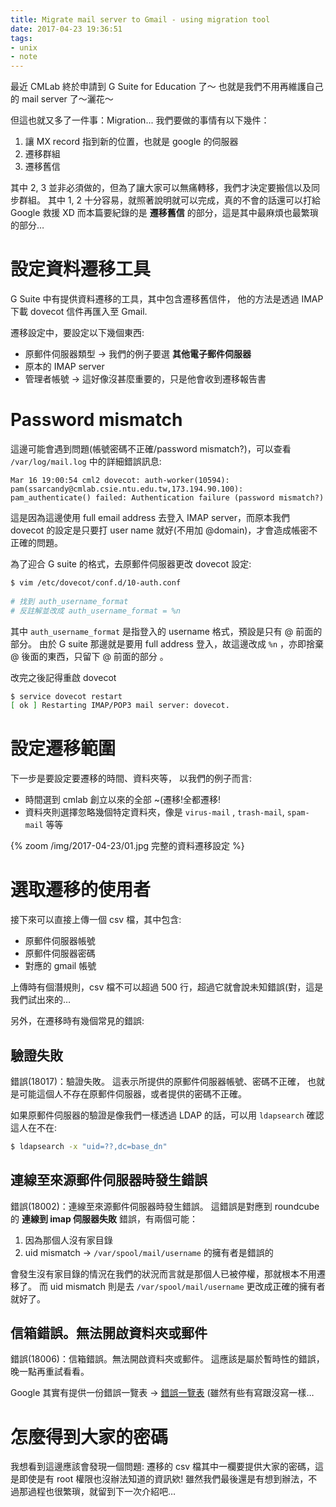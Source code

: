 ```yaml
---
title: Migrate mail server to Gmail - using migration tool
date: 2017-04-23 19:36:51
tags:
- unix
- note
---
```


最近 CMLab 終於申請到 G Suite for Education 了～
也就是我們不用再維護自己的 mail server 了～灑花～

但這也就又多了一件事：Migration...
我們要做的事情有以下幾件：

1. 讓 MX record 指到新的位置，也就是 google 的伺服器
2. 遷移群組
3. 遷移舊信

其中 2, 3 並非必須做的，但為了讓大家可以無痛轉移，我們才決定要搬信以及同步群組。
其中 1, 2 十分容易，就照著說明就可以完成，真的不會的話還可以打給 Google 救援 XD
而本篇要紀錄的是 **遷移舊信** 的部分，這是其中最麻煩也最繁瑣的部分…

<!-- more -->

# 設定資料遷移工具

G Suite 中有提供資料遷移的工具，其中包含遷移舊信件，
他的方法是透過 IMAP 下載 dovecot 信件再匯入至 Gmail.

遷移設定中，要設定以下幾個東西:

- 原郵件伺服器類型 → 我們的例子要選 **其他電子郵件伺服器**
- 原本的 IMAP server
- 管理者帳號 → 這好像沒甚麼重要的，只是他會收到遷移報告書


# Password mismatch

這邊可能會遇到問題(帳號密碼不正確/password mismatch?)，可以查看 `/var/log/mail.log` 中的詳細錯誤訊息:

```
Mar 16 19:00:54 cml2 dovecot: auth-worker(10594): pam(ssarcandy@cmlab.csie.ntu.edu.tw,173.194.90.100):
pam_authenticate() failed: Authentication failure (password mismatch?)
```

這是因為這邊使用 full email address 去登入 IMAP server，而原本我們 dovecot 的設定是只要打 user name 就好(不用加 @domain)，才會造成帳密不正確的問題。

為了迎合 G suite 的格式，去原郵件伺服器更改 dovecot 設定:

```bash
$ vim /etc/dovecot/conf.d/10-auth.conf
 
# 找到 auth_username_format
# 反註解並改成 auth_username_format = %n
```

其中 `auth_username_format` 是指登入的 username 格式，預設是只有 @ 前面的部分。
由於 G suite 那邊就是要用 full address 登入，故這邊改成 `%n` ，亦即捨棄 @ 後面的東西，只留下 @ 前面的部分 。

改完之後記得重啟 dovecot

```bash
$ service dovecot restart
[ ok ] Restarting IMAP/POP3 mail server: dovecot.
```


# 設定遷移範圍

下一步是要設定要遷移的時間、資料夾等，
以我們的例子而言:

- 時間選到 cmlab 創立以來的全部 ~(遷移!全都遷移!
- 資料夾則選擇忽略幾個特定資料夾，像是 `virus-mail` , `trash-mail`, `spam-mail` 等等

{% zoom /img/2017-04-23/01.jpg 完整的資料遷移設定 %}


# 選取遷移的使用者

接下來可以直接上傳一個 csv 檔，其中包含:

- 原郵件伺服器帳號
- 原郵件伺服器密碼
- 對應的 gmail 帳號

上傳時有個潛規則，csv 檔不可以超過 500 行，超過它就會說未知錯誤(對，這是我們試出來的…

另外，在遷移時有幾個常見的錯誤:

## 驗證失敗

錯誤(18017)：驗證失敗。
這表示所提供的原郵件伺服器帳號、密碼不正確，
也就是可能這個人不存在原郵件伺服器，或者提供的密碼不正確。

如果原郵件伺服器的驗證是像我們一樣透過 LDAP 的話，可以用 `ldapsearch` 確認這人在不在:

```bash
$ ldapsearch -x "uid=??,dc=base_dn"
```

## 連線至來源郵件伺服器時發生錯誤

錯誤(18002)：連線至來源郵件伺服器時發生錯誤。
這錯誤是對應到 roundcube 的 **連線到 imap 伺服器失敗** 錯誤，有兩個可能：

1. 因為那個人沒有家目錄
2. uid mismatch → `/var/spool/mail/username` 的擁有者是錯誤的

會發生沒有家目錄的情況在我們的狀況而言就是那個人已被停權，那就根本不用遷移了。
而 uid mismatch 則是去 `/var/spool/mail/username` 更改成正確的擁有者就好了。

## 信箱錯誤。無法開啟資料夾或郵件

錯誤(18006)：信箱錯誤。無法開啟資料夾或郵件。
這應該是屬於暫時性的錯誤，晚一點再重試看看。

Google 其實有提供一份錯誤一覽表 → [錯誤一覽表](https://support.google.com/a/answer/6254288?hl=zh-Hant&ref_topic=6245212) (雖然有些有寫跟沒寫一樣…


# 怎麼得到大家的密碼

我想看到這邊應該會發現一個問題:
遷移的 csv 檔其中一欄要提供大家的密碼，這是即使是有 root 權限也沒辦法知道的資訊欸!
雖然我們最後還是有想到辦法，不過那過程也很繁瑣，就留到下一次介紹吧…

